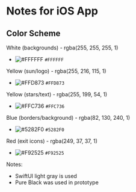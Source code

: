 # Notes for iOS App

## Color Scheme

White (backgrounds) - rgba(255, 255, 255, 1)
- ![#FFFFFF](https://via.placeholder.com/15/FFFFFF/000000?text=+) `#FFFFFF`

Yellow (sun/logo) - rgba(255, 216, 115, 1)
- ![#FFD873](https://via.placeholder.com/15/FFD873/000000?text=+) `#FFD873`

Yellow (stars/text) - rgba(255, 199, 54, 1)
- ![#FFC736](https://via.placeholder.com/15/FFC736/000000?text=+) `#FFC736`

Blue (borders/background) - rgba(82, 130, 240, 1)
- ![#5282F0](https://via.placeholder.com/15/5282F0/000000?text=+) `#5282F0`

Red (exit icons) - rgba(249, 37, 37, 1)
- ![#F92525](https://via.placeholder.com/15/F92525/000000?text=+) `#F92525`


Notes: 
- SwiftUI light gray is used
- Pure Black was used in prototype





